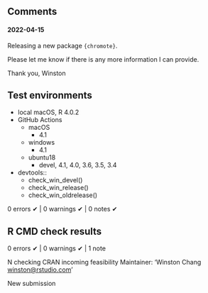## Comments
#### 2022-04-15

Releasing a new package `{chromote}`.

Please let me know if there is any more information I can provide.

Thank you,
Winston


## Test environments

* local macOS, R 4.0.2
* GitHub Actions
  * macOS
    * 4.1
  * windows
    * 4.1
  * ubuntu18
    * devel, 4.1, 4.0, 3.6, 3.5, 3.4
* devtools::
  * check_win_devel()
  * check_win_release()
  * check_win_oldrelease()

0 errors ✔ | 0 warnings ✔ | 0 notes ✔

## R CMD check results

0 errors ✔ | 0 warnings ✔ | 1 note

N  checking CRAN incoming feasibility
   Maintainer: ‘Winston Chang <winston@rstudio.com>’

   New submission
